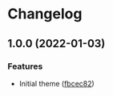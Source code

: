 # Changelog

## 1.0.0 (2022-01-03)


### Features

* Initial theme ([fbcec82](https://www.github.com/bjerkio/brand/commit/fbcec82df789cecf043112ca8fad4863fbd3d3d8))
